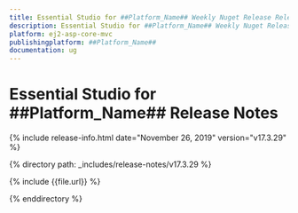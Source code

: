 ```yaml
---
title: Essential Studio for ##Platform_Name## Weekly Nuget Release Release Notes  
description: Essential Studio for ##Platform_Name## Weekly Nuget Release Release Notes  
platform: ej2-asp-core-mvc
publishingplatform: ##Platform_Name##
documentation: ug
---
```


# Essential Studio for  ##Platform_Name##  Release Notes  

{% include release-info.html date="November 26, 2019"   version="v17.3.29"  %} 

{% directory path: _includes/release-notes/v17.3.29 %}

{% include {{file.url}} %}

{% enddirectory %}

